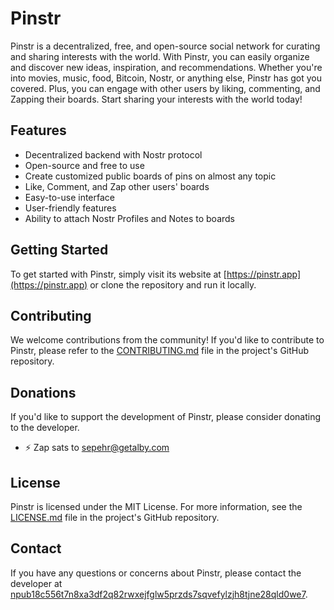 # Pinstr

Pinstr is a decentralized, free, and open-source social network for curating and sharing interests with the world. With Pinstr, you can easily organize and discover new ideas, inspiration, and recommendations. Whether you're into movies, music, food, Bitcoin, Nostr, or anything else, Pinstr has got you covered. Plus, you can engage with other users by liking, commenting, and Zapping their boards. Start sharing your interests with the world today!

## Features

- Decentralized backend with Nostr protocol
- Open-source and free to use
- Create customized public boards of pins on almost any topic
- Like, Comment, and Zap other users' boards
- Easy-to-use interface
- User-friendly features
- Ability to attach Nostr Profiles and Notes to boards

## Getting Started

To get started with Pinstr, simply visit its website at [https://pinstr.app](https://pinstr.app) or clone the repository and run it locally.

## Contributing

We welcome contributions from the community! If you'd like to contribute to Pinstr, please refer to the [CONTRIBUTING.md](https://github.com/sepehr-safari/pinstr/blob/master/CONTRIBUTING.md) file in the project's GitHub repository.

## Donations

If you'd like to support the development of Pinstr, please consider donating to the developer.

- ⚡ Zap sats to [sepehr@getalby.com](sepehr@getalby.com)

## License

Pinstr is licensed under the MIT License. For more information, see the [LICENSE.md](https://github.com/sepehr-safari/pinstr/blob/master/LICENSE.md) file in the project's GitHub repository.

## Contact

If you have any questions or concerns about Pinstr, please contact the developer at [npub18c556t7n8xa3df2q82rwxejfglw5przds7sqvefylzjh8tjne28qld0we7](https://nostr.com/npub18c556t7n8xa3df2q82rwxejfglw5przds7sqvefylzjh8tjne28qld0we7).
